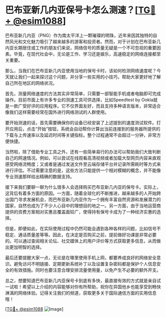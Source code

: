 # 巴布亚新几内亚保号卡怎么测速？[[TG💪+ @esim1088](https://t.me/s/esim1088)]

巴布亚新几内亚（PNG）作为南太平洋上一颗璀璨的明珠，近年来因其独特的自然风光和文化魅力吸引了越来越多的游客和投资者。然而，对于计划在巴布亚新几内亚长期居住或工作的朋友们来说，网络信号的质量无疑是一个不可忽视的重要因素。毕竟，在现代社会中，无论是工作、学习还是娱乐，高速稳定的网络连接都至关重要。

那么，当我们在巴布亚新几内亚使用当地的保号卡时，该如何检测网络速度呢？今天就让我们一起来探讨这个问题，并分享一些实用的小技巧，帮助大家更好地了解自己所在地区的网络状况。

首先，测量网络速度的方法其实非常简单，只需要一部智能手机或者电脑即可完成操作。目前市面上有许多专业的测速工具可供选择，比如Speedtest by Ookla就是一款广受好评的应用程序。它不仅界面友好，而且支持多种语言版本，非常适合像我们这样需要经常在国外进行网络测试的人群使用。

要开始测速的话，首先需要确保你的设备已经安装了上述提到的速度测试软件。打开应用后，点击“开始”按钮，系统会自动帮你计算出当前连接到的服务器所提供的下载与上传速率以及延迟时间等关键指标。整个过程通常不会超过一分钟，非常方便快捷。

当然啦，除了借助专业工具之外，还有一些简单易行的办法可以帮助我们大致判断自己的网速情况。例如，可以尝试在线观看高清视频或者加载大型网页内容来直观感受网络流畅度；又或者是通过发送文件至云端存储平台并记录所需耗时等方式来进行评估。不过需要注意的是，这些方法只能提供一个相对模糊的概念，并不能像专业测速那样给出精确的数据支持。

接下来我们要聊一聊为什么很多人会选择购买巴布亚新几内亚的保号卡。实际上，这背后有着多方面的原因。一方面，随着全球化的不断推进，越来越多的人开始跨出国门寻求发展机会，而巴布亚新几内亚作为一个拥有丰富自然资源和发展潜力的国家，自然也成为了不少人心目中的理想目的地之一。另一方面，由于当地运营商提供的资费方案相对实惠且覆盖面较广，使得持有保号卡成为了一种经济实惠的选择。

但是，即便如此，在实际使用过程中仍然可能会遇到各种各样的问题，比如信号不稳定、通话质量差等等。因此，在决定是否购买之前，提前做好功课是非常必要的。可以通过查阅相关论坛、社交媒体上的用户评价等方式获取更多信息，从而做出更加明智的选择。

最后还要提醒大家一点，无论是在哪里使用手机上网，都要养成良好的网络安全意识。避免访问不明链接、定期更新系统补丁以及设置复杂密码都是保护个人信息安全的有效措施。同时也要注意合理安排流量使用量，以免产生不必要的额外开支。

总之，想要知道巴布亚新几内亚保号卡到底有多快，最直接有效的方式就是亲自试一试啦！希望以上介绍的内容能够对你有所帮助，祝你在异国他乡也能享受到畅快淋漓的网络体验。记得关注我们的频道，获取更多关于国际通信方面的实用信息哦！

[[TG💪+ @esim1088](https://t.me/s/esim1088) ![Image](https://i.postimg.cc/4NQfJmqS/Snipaste-2025-05-13-00-14-12.png)]